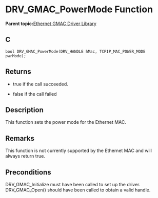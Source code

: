 # DRV\_GMAC\_PowerMode Function

**Parent topic:**[Ethernet GMAC Driver Library](GUID-A24BDAD2-C63E-40B1-894D-1DC3CC6CB66A.md)

## C

```
bool DRV_GMAC_PowerMode(DRV_HANDLE hMac, TCPIP_MAC_POWER_MODE pwrMode); 
```

## Returns

-   true if the call succeeded.

-   false if the call failed


## Description

This function sets the power mode for the Ethernet MAC.

## Remarks

This function is not currently supported by the Ethernet MAC and will always return true.

## Preconditions

DRV\_GMAC\_Initialize must have been called to set up the driver. DRV\_GMAC\_Open\(\) should have been called to obtain a valid handle.


